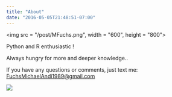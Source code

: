 ```yaml
---
title: "About"
date: "2016-05-05T21:48:51-07:00"
---
```


<img src = "/post/MFuchs.png", width = "600", height = "800">


Python and R enthusiastic !

Always hungry for more and deeper knowledge..

If you have any questions or comments, just text me: FuchsMichaelAndi1989@gmail.com



![](/post/1_random_pic/MFuchs.png)